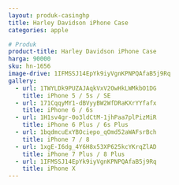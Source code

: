 ```yaml
---
layout: produk-casinghp
title: Harley Davidson iPhone Case
categories: apple

# Produk
product-title: Harley Davidson iPhone Case
harga: 90000
sku: hn-1656
image-drive: 1IFMSSJ14EpYk9iyVgnKPNPQAfaB5j9Rq
gallery:
  - url: 1TWYLDk9PUZAJAqkVxV2OwHkLWMkbO1DG
    title: iPhone 5 / 5s / SE
  - url: 171CqqyMY1-dBVyyBW2WfDRaKXrYYfafx
    title: iPhone 6 / 6s
  - url: 1H1sv4gr-0o3ldCtM-1jhPaa7plPizMiR
    title: iPhone 6 Plus / 6s Plus
  - url: 1bqdmcuExYBOciepo_qOmd52aWAFsrBch
    title: iPhone 7 / 8
  - url: 1xgE-I6dg_4Y6H8x53XP625kcYKrqZlAD
    title: iPhone 7 Plus / 8 Plus
  - url: 1IFMSSJ14EpYk9iyVgnKPNPQAfaB5j9Rq
    title: iPhone X
---
```

